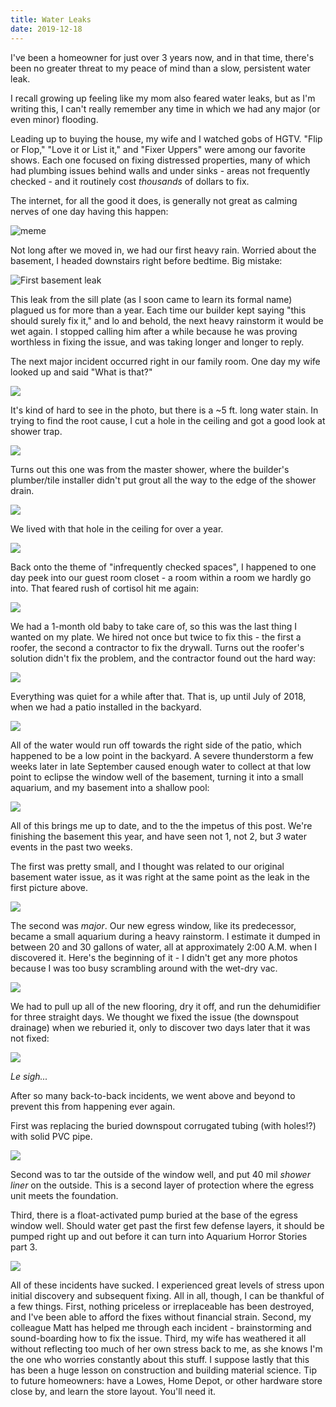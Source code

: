 ```yaml
---
title: Water Leaks
date: 2019-12-18
---
```


I've been a homeowner for just over 3 years now, and in that time, there's been no greater threat
to my peace of mind than a slow, persistent water leak.

I recall growing up feeling like my mom also feared water leaks, but as I'm writing this,
I can't really remember any time in which we had any major (or even minor) flooding.

Leading up to buying the house, my wife and I watched gobs of HGTV. "Flip or Flop," "Love it
or List it," and "Fixer Uppers" were among our favorite shows. Each one focused on fixing distressed
properties, many of which had plumbing issues behind walls and under sinks - areas not frequently
checked - and it routinely cost _thousands_ of dollars to fix.

The internet, for all the good it does, is generally not great as calming nerves of one day having
this happen:

![meme](/assets/images/posts/water-leaks/basement-canoe.jpg)

Not long after we moved in, we had our first heavy rain. Worried about the basement, I headed
downstairs right before bedtime. Big mistake:

![First basement leak](/assets/images/posts/water-leaks/basement-1.jpg)

This leak from the sill plate (as I soon came to learn its formal name) plagued us for more than a
year. Each time our builder kept saying "this should surely fix it," and lo and behold, the next
heavy rainstorm it would be wet again. I stopped calling him after a while because he was proving
worthless in fixing the issue, and was taking longer and longer to reply.

The next major incident occurred right in our family room. One day my wife looked up and said "What
is that?"

![](/assets/images/posts/water-leaks/ceiling-stain-2.jpg)

It's kind of hard to see in the photo, but there is a \~5 ft. long water stain. In trying to find
the root cause, I cut a hole in the ceiling and got a good look at shower trap.

![](/assets/images/posts/water-leaks/shower-trap.jpg)

Turns out this one was from the master shower, where the builder's plumber/tile installer didn't put
grout all the way to the edge of the shower drain.

![](/assets/images/posts/water-leaks/shower-drain.jpg)

We lived with that hole in the ceiling for over a year.

![](/assets/images/posts/water-leaks/ceiling-hole.jpg)

Back onto the theme of "infrequently checked spaces", I happened to one day peek into our
guest room closet - a room within a room we hardly go into. That feared rush of cortisol hit me
again:

![](/assets/images/posts/water-leaks/closet-stain.jpg)

We had a 1-month old baby to take care of, so this was the last thing I wanted on my plate. We hired
not once but twice to fix this - the first a roofer, the second a contractor to fix the drywall. Turns
out the roofer's solution didn't fix the problem, and the contractor found out the hard way:

![](/assets/images/posts/water-leaks/open-wall.jpg)

Everything was quiet for a while after that. That is, up until July of 2018, when we had a patio
installed in the backyard.

![](/assets/images/posts/water-leaks/aerial-patio.jpg)

All of the water would run off towards the right side of the patio, which happened to be a low point
in the backyard. A severe thunderstorm a few weeks later in late September caused enough water to
collect at that low point to eclipse the window well of the basement, turning it into a small
aquarium, and my basement into a shallow pool:

![](/assets/images/posts/water-leaks/window-flood.jpg)

All of this brings me up to date, and to the the impetus of this post. We're finishing the basement
this year, and have seen not 1, not 2, but *3* water events in the past two weeks.

The first was pretty small, and I thought was related to our original basement water issue, as it
was right at the same point as the leak in the first picture above.

![](/assets/images/posts/water-leaks/finished-basement-flood-1.jpg)

The second was *major*. Our new egress window, like its predecessor, became a small aquarium during
a heavy rainstorm. I estimate it dumped in between 20 and 30 gallons of water, all at approximately
2:00 A.M. when I discovered it. Here's the beginning of it - I didn't get any more photos
because I was too busy scrambling around with the wet-dry vac.

![](/assets/images/posts/water-leaks/finished-basement-flood-2.jpg)

We had to pull up all of the new flooring, dry it off, and run the dehumidifier for three straight
days. We thought we fixed the issue (the downspout drainage) when we reburied it, only to discover
two days later that it was not fixed:

![](/assets/images/posts/water-leaks/finished-basement-flood-3.jpg)

_Le sigh..._

After so many back-to-back incidents, we went above and beyond to prevent this from happening ever
again.

First was replacing the buried downspout corrugated tubing (with holes!?) with solid PVC pipe.

![](/assets/images/posts/water-leaks/downspout-pvc.jpg)

Second was to tar the outside of the window well, and put 40 mil _shower liner_ on the outside. This
is a second layer of protection where the egress unit meets the foundation.

Third, there is a float-activated pump buried at the base of the egress window well. Should water get
past the first few defense layers, it should be pumped right up and out before it can turn into
Aquarium Horror Stories part 3.

![](/assets/images/posts/water-leaks/egress-well.jpg)

All of these incidents have sucked. I experienced great levels of stress upon initial discovery and
subsequent fixing. All in all, though, I can be thankful of a few things. First, nothing priceless
or irreplaceable has been destroyed, and I've been able to afford the fixes without financial strain.
Second, my colleague Matt has helped me through each incident - brainstorming and sound-boarding how
to fix the issue. Third, my wife has weathered it all without reflecting too much of her own stress
back to me, as she knows I'm the one who worries constantly about this stuff. I suppose lastly that
this has been a huge lesson on construction and building material science. Tip to future homeowners:
have a Lowes, Home Depot, or other hardware store close by, and learn the store layout. You'll need it.








